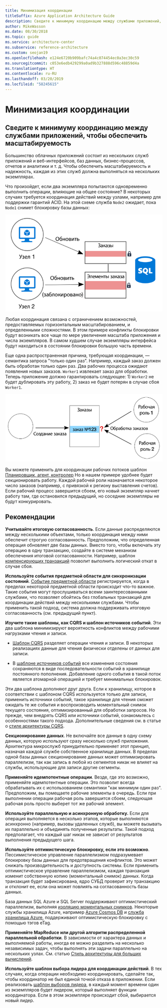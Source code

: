```yaml
---
title: Минимизация координации
titleSuffix: Azure Application Architecture Guide
description: Сведите к минимуму координацию между службами приложений, чтобы обеспечить масштабируемость.
author: MikeWasson
ms.date: 08/30/2018
ms.topic: guide
ms.service: architecture-center
ms.subservice: reference-architecture
ms.custom: seojan19
ms.openlocfilehash: e124e6720b909bafc74a4c074454ec0a3ec30c59
ms.sourcegitcommit: c053e6edb429299a0ad9b327888d596c48859d4a
ms.translationtype: HT
ms.contentlocale: ru-RU
ms.lasthandoff: 03/20/2019
ms.locfileid: "58245615"
---
```

# <a name="minimize-coordination"></a>Минимизация координации

## <a name="minimize-coordination-between-application-services-to-achieve-scalability"></a>Сведите к минимуму координацию между службами приложений, чтобы обеспечить масштабируемость

Большинство облачных приложений состоит из нескольких служб приложений и веб-интерфейсов, баз данных, бизнес-процессов, отчетов и аналитики и т. д. Чтобы обеспечить масштабируемость и надежность, каждая из этих служб должна выполняться на нескольких экземплярах.

Что произойдет, если два экземпляра попытаются одновременно выполнить операции, влияющие на общее состояние? В некоторых случаях требуется координация действий между узлами, например для поддержки гарантий ACID. На этой схеме служба `Node2` ожидает, пока `Node1` снимет блокировку базы данных:

![Схема блокировки базы данных](./images/database-lock.svg)

Любая координация связана с ограничением возможностей, предоставляемых горизонтальным масштабированием, и определенными сложностями. В этом примере конфликты блокировки будут возникать все чаще по мере увеличения масштаба приложения и числа экземпляров. В самом худшем случае экземпляры интерфейса будут находиться в состоянии блокировки большую часть времени.

Еще одна распространенная причина, требующая координации, — семантика запроса "только один раз". Например, каждый заказ должен быть обработан только один раз. Два рабочих процесса ожидают появления новых заказов. `Worker1` извлекает заказ для обработки. Теперь приложение должно гарантировать следующее: 1) `Worker2` не будет дублировать эту работу, 2) заказ не будет потерян в случае сбоя `Worker1`.

![Схема координации](./images/coordination.svg)

Вы можете применить для координации рабочих потоков шаблон [Планировщик, агент, контролер][sas-pattern] Но в нашем примере удобнее будет секционировать работу. Каждой рабочей роли назначается некоторое число заказов (например, с привязкой к региону выставления счетов). Если рабочий процесс завершится сбоем, его новый экземпляр начнет работу там, где остановился предыдущий, но соседние экземпляры не будут конкурировать.

## <a name="recommendations"></a>Рекомендации

**Учитывайте итоговую согласованность**. Если данные распределяются между несколькими объектами, только координация между ними обеспечит строгую согласованность. Предположим, что определенная операция обновляет две базы данных. Вместо того, чтобы включать эту операцию в одну транзакцию, создайте в системе механизм обеспечения итоговой согласованности. Например, шаблон [компенсирующих транзакций][compensating-transaction] позволит выполнить логический откат в случае сбоя.

**Используйте события предметной области для синхронизации состояний**. [Событие предметной области][domain-event] регистрируется, когда в пределах некоторой предметной области происходит что-то важное. Такие события могут прослушиваться всеми заинтересованными службами, что позволяет обойтись без глобальных транзакций для координации действий между несколькими службами. Чтобы применить такой подход, система должна поддерживать итоговую согласованность (см. предыдущий пункт).

**Изучите такие шаблоны, как CQRS и шаблон источников событий**. Эти два шаблона минимизируют вероятность конфликтов между рабочими нагрузками чтения и записи.

- [Шаблон CQRS][cqrs-pattern] разделяет операции чтения и записи. В некоторых реализациях данные для чтения физически отделены от данных для записи.

- В [шаблоне источников событий][event-sourcing] все изменения состояния сохраняются в виде последовательности событий в хранилище постоянного пополнения. Добавление одного события в такой поток является атомарной операцией и требует минимальных блокировок.

Эти два шаблона дополняют друг друга. Если к хранилищу, которое в соответствии с шаблоном CQRS используется только для записи, применить источники событий, такое хранилище для чтения сможет ожидать те же события и воспроизводить моментальный снимок текущего состояния, оптимизированный для обработки запросов. Но прежде, чем внедрять CQRS или источники событий, ознакомьтесь с особенностями такого подхода. Дополнительные сведения см. в статье о [стиле архитектуры CQRS][cqrs-style].

**Секционирование данных**.  Не включайте все данные в одну схему данных, которую используют сразу несколько служб приложения. Архитектура микрослужб принудительно применяет этот принцип, назначая каждой службе собственное хранилище данных. В пределах одной базы данных секционирование данных может оптимизировать параллелизм, так как запись в любой из сегментов никак не влияет на службы, использующие для записи другие сегменты.

**Применяйте идемпотентные операции**. Везде, где это возможно, применяйте идемпотентные операции. Это позволит всегда обрабатывать их с использованием семантики "как минимум один раз". Предположим, вы помещаете рабочие элементы в очередь. Если при выполнении операции рабочая роль завершится сбоем, следующая рабочая роль просто выберет тот же рабочий элемент.

**Используйте параллельную и асинхронную обработку.** Если для операция выполняется в несколько этапов, которые выполняются асинхронно (например, вызовы удаленных служб), вы можете вызывать их параллельно и объединять полученные результаты. Такой подход предполагает, что каждый шаг никак не зависит от результатов выполнения предыдущего шага.

**Используйте оптимистическую блокировку, если это возможно**. Пессимистическое управление параллелизмом подразумевает блокировку базы данных для предотвращения конфликтов. Это может снижать производительность и доступность системы. Если применить оптимистическое управление параллелизмом, каждая транзакция изменит собственную копию (моментальный снимок) данных. Когда транзакция будет зафиксирована, ядро СУБД проверит эту транзакцию и отклонит ее, если она может повлиять на согласованность базы данных.

База данных SQL Azure и SQL Server поддерживают оптимистический параллелизм, выполняя [изоляцию моментальных снимков][sql-snapshot-isolation]. Некоторые службы хранилища Azure, например [Azure Cosmos DB][cosmosdb-faq] и [служба хранилища Azure][storage-concurrency], поддерживают оптимистическую блокировку с помощью тэгов eTag.

**Применяйте MapReduce или другой алгоритм распределенной параллельной обработки**. В зависимости от характера данных и выполняемой работы, иногда ее можно разделить на несколько независимых задач, чтобы выполнять эти задачи параллельно на нескольких узлах. См. статью [Стиль архитектуры для больших вычислений][big-compute].

**Используйте шаблон выбора лидера для координации действий**. В тех случаях, когда операции необходимо координировать, сделайте так, чтобы координатор не был единой точкой отказа в приложении. Если реализовать [шаблон выборов лидера][leader-election], в каждый момент времени один из экземпляров будет лидером, который выполняет функции координатора. Если в этом экземпляре происходит сбой, выбирается новый лидер.

<!-- links -->

[big-compute]: ../architecture-styles/big-compute.md
[compensating-transaction]: ../../patterns/compensating-transaction.md
[cqrs-style]: ../architecture-styles/cqrs.md
[cqrs-pattern]: ../../patterns/cqrs.md
[cosmosdb-faq]: /azure/cosmos-db/faq
[domain-event]: https://martinfowler.com/eaaDev/DomainEvent.html
[event-sourcing]: ../../patterns/event-sourcing.md
[leader-election]: ../../patterns/leader-election.md
[sas-pattern]: ../../patterns/scheduler-agent-supervisor.md
[sql-snapshot-isolation]: /sql/t-sql/statements/set-transaction-isolation-level-transact-sql
[storage-concurrency]: https://azure.microsoft.com/blog/managing-concurrency-in-microsoft-azure-storage-2/
